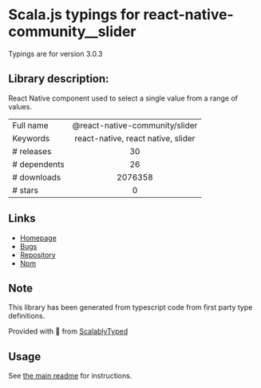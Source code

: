 
# Scala.js typings for react-native-community__slider

Typings are for version 3.0.3

## Library description:
React Native component used to select a single value from a range of values.

|                    |                 |
| ------------------ | :-------------: |
| Full name          | @react-native-community/slider |
| Keywords           | react-native, react native, slider |
| # releases         | 30 |
| # dependents       | 26 |
| # downloads        | 2076358 |
| # stars            | 0 |

## Links
- [Homepage](https://github.com/react-native-community/react-native-slider)
- [Bugs](https://github.com/react-native-community/react-native-slider/issues)
- [Repository](https://github.com/react-native-community/react-native-slider)
- [Npm](https://www.npmjs.com/package/%40react-native-community%2Fslider)
    


## Note
This library has been generated from typescript code from first party type definitions.

Provided with :purple_heart: from [ScalablyTyped](https://github.com/oyvindberg/ScalablyTyped)

## Usage
See [the main readme](../../readme.md) for instructions.


